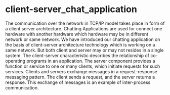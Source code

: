 # client-server_chat_application
The communication over the network in TCP/IP model takes place in form of a client server architecture.
Chatting Applications are used for connect one hardware with another hardware which hardware may be in different network or same network.
We have introduced our chatting application on the basis of client-server architecture technology which is working on a same network.
But both client and server may or may not resides in a single system.
The client-server characteristic describes the relationship of co-operating programs in an application.
The server component provides a function or service to one or many clients, which initiate requests for such services.
Clients and servers exchange messages in a request–response messaging pattern. 
The client sends a request, and the server returns a response.
This exchange of messages is an example of inter-process communication.
